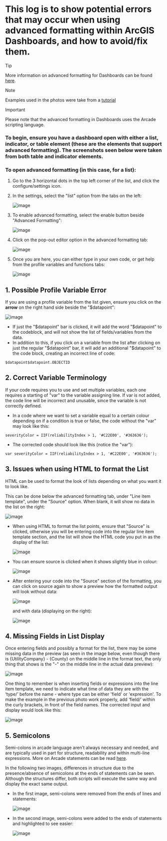 # This log is to show potential errors that may occur when using advanced formatting within ArcGIS Dashboards, and how to avoid/fix them.

> [!TIP]
> More information on advanced formatting for Dashboards can be found [here](https://doc.arcgis.com/en/dashboards/latest/create-and-share/advanced-formatting.htm).

> [!NOTE]
> Examples used in the photos were take from a [tutorial](https://learn.arcgis.com/en/projects/get-started-with-advanced-formatting-in-arcgis-dashboards/)

> [!IMPORTANT]
> Please note that the advanced formatting in Dashboards uses the Arcade scripting language.

### To begin, ensure you have a dashboard open with either a list, indicator, or table element (these are the elements that support advanced formatting). The screenshots seen below were taken from both table and indicator elements.
### To open advanced formatting (in this case, for a list):
1. Go to the 3 horizontal dots in the top left corner of the list, and click the configure/settings icon.
2. In the settings, select the "list" option from the tabs on the left:

    ![image](https://github.com/jsteinma/TechnicalLogs/assets/146376062/e78c2122-7e73-4e5a-bcaa-0468edecd41a)

4. To enable advanced formatting, select the enable button beside "Advanced Formatting":

    ![image](https://github.com/jsteinma/TechnicalLogs/assets/146376062/c62f9d89-7111-4546-8ed9-99f623fa5883)

7. Click on the pop-out editor option in the advanced formatting tab:

    ![image](https://github.com/jsteinma/TechnicalLogs/assets/146376062/b47b5cc9-3cb8-4f3b-8ae2-9febee5e4370)

9. Once you are here, you can either type in your own code, or get help from the profile variables and functions tabs:

    ![image](https://github.com/jsteinma/TechnicalLogs/assets/146376062/65d9535a-534e-4e6e-ada5-303be77a94d1)


## 1. Possible Profile Variable Error
If you are using a profile variable from the list given, ensure you click on the **arrow** on the right hand side beside the "$datapoint": 

  ![image](https://github.com/jsteinma/TechnicalLogs/assets/146376062/9b979612-082b-4390-9920-a9c8683d1df7)

- If just the "$datapoint" bar is clicked, it will add the word "$datapoint" to the codeblock, and will not show the list of fields/variables from the data.
- In addition to this, if you click on a variable from the list after clicking on just the regular "$datapoint" bar, it will add an additional "$datapoint" to the code block, creating an incorrect line of code:
```
$datapoint$datapoint.OBJECTID
```

## 2. Correct Variable Terminology

If your code requires you to use and set multiple variables, each one requires a starting of "var" to the variable assigning line. If var is not added, the code line will be incorrect and unusable, since the variable is not correctly defined.
- In a code where we want to set a variable equal to a certain colour depending on if a condition is true or false, the code without the "var" may look like this:
```
severityColor = IIF(reliabilityIndex > 1, '#C22E00', '#363636');
```
- The corrected code should look like this (notice the "var"):
```
var severityColor = IIF(reliabilityIndex > 1, '#C22E00', '#363636');
```

## 3. Issues when using HTML to format the List

HTML can be used to format the look of lists depending on what you want it to look like.

This can be done below the advanced formatting tab, under "Line item template", under the "Source" option. When blank, it will show no data in the list on the right:

  ![image](https://github.com/jsteinma/TechnicalLogs/assets/146376062/f5cc15a9-5a10-4cc9-ba8b-a11235997459)

- When using HTML to format the list points, ensure that "Source" is clicked, otherwise you will be entering code into the regular line item template section, and the list will show the HTML code you put in as the display of the list:

  ![image](https://github.com/jsteinma/TechnicalLogs/assets/146376062/ec25ea6a-e361-4906-adb2-0f477cbd8505)

- You can ensure source is clicked when it shows slightly blue in colour:

  ![image](https://github.com/jsteinma/TechnicalLogs/assets/146376062/975467a8-92d1-4508-80ce-86c8f57bc49a)

- After entering your code into the "Source" section of the formatting, you can click on source again to show a preview how the formatted output will look without data:

  ![image](https://github.com/jsteinma/TechnicalLogs/assets/146376062/5350470d-60bc-457a-8d1e-7c3b92b19417)

  and with data (displaying on the right):

  ![image](https://github.com/jsteinma/TechnicalLogs/assets/146376062/985c2c6e-40e2-44e1-8f8a-0f015b6dd62c)

## 4. Missing Fields in List Display

Once entering fields and possibly a format for the list, there may be some missing data in the preview (as seen in the image below, even though there is 
{UtilityCompany} - {County} on the middle line in the format text, the only thing that shows is the "-" on the middle line in the actual data preview):

  ![image](https://github.com/jsteinma/TechnicalLogs/assets/146376062/c2807f93-72d9-46d2-9657-9cb54e282869)

One thing to remember is when inserting fields or expressions into the line item template, we need to indicate what time of data they are with the 
‘type/’ before the name - where type can be either 'field' or 'expression'. To make the example in the previous photo work properly, add ‘field/’ 
within the curly brackets, in front of the field names. The corrected input and display would look like this: 

  ![image](https://github.com/jsteinma/TechnicalLogs/assets/146376062/a8bad242-251e-4c94-a278-a99e683b3328)

## 5. Semicolons

Semi-colons in arcade language aren’t always necessary and needed, and are typically used in part for structure, readability and within multi-line 
expressions. More on Arcade statements can be read [here](https://developers.arcgis.com/arcade/guide/statements/).

In the following two images, differences in structure due to the presence/absence of semicolons at the ends of statements can be seen. Although the 
structures differ, both scripts will execute the same way and display the exact same output.

- In the first image, semi-colons were removed from the ends of lines and statements:

  ![image](https://github.com/jsteinma/TechnicalLogs/assets/146376062/d20012be-8334-4f49-bdf7-c605c96f7757)

- In the second image, semi-colons were added to the ends of statements and highlighted to see easier:

  ![image](https://github.com/jsteinma/TechnicalLogs/assets/146376062/ca97f34d-102f-46a8-b952-83e90579f041)
